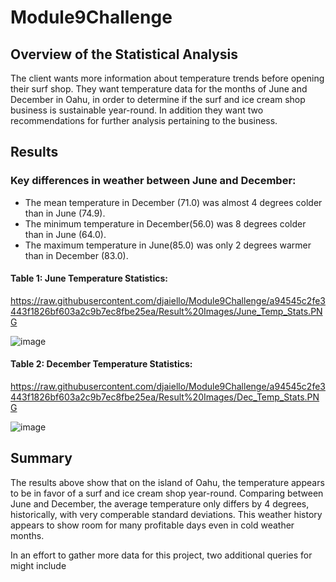 # Module9Challenge

## Overview of the Statistical Analysis
The client wants more information about temperature trends before opening their surf shop. They want temperature data for the months of June and December in Oahu, in order to determine if the surf and ice cream shop business is sustainable year-round.  In addition they want two recommendations for further analysis pertaining to the business.


## Results

### Key differences in weather between June and December:
- The mean temperature in December (71.0) was almost 4 degrees colder than in June (74.9).
- The minimum temperature in December(56.0) was 8 degrees colder than in June (64.0).
- The maximum temperature in June(85.0) was only 2 degrees warmer than in December (83.0).

#### Table 1: June Temperature Statistics:
https://raw.githubusercontent.com/djaiello/Module9Challenge/a94545c2fe3443f1826bf603a2c9b7ec8fbe25ea/Result%20Images/June_Temp_Stats.PNG

![image](https://user-images.githubusercontent.com/114360511/205823277-5301b745-af8f-42e7-989f-16b5a0dfba5c.png)

#### Table 2: December Temperature Statistics:
https://raw.githubusercontent.com/djaiello/Module9Challenge/a94545c2fe3443f1826bf603a2c9b7ec8fbe25ea/Result%20Images/Dec_Temp_Stats.PNG

![image](https://user-images.githubusercontent.com/114360511/205823196-86445072-7208-4056-b1ff-9704940be0a2.png)


## Summary

   The results above show that on the island of Oahu, the temperature appears to be in favor of a surf and ice cream shop year-round.  Comparing between June and December, the average temperature only differs by 4 degrees, historically, with very comperable standard deviations.  This weather history appears to show room for many profitable days even in cold weather months. 

   In an effort to gather more data for this project, two additional queries for might include 

